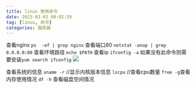 ```yaml
---
title: linux 常用命令
date: 2023-03-03 08:02:59
tag: [linux, 命令]
categories: 服务器
---
```

查看nginx `ps  -ef | grep nginx`
查看端口80 `netstat -anop | grep 0.0.0.0:80`
查看环境路径 `echo $PATH`
查看ip `ifconfig -a` 如果没有此命令则需要安装`yum search ifconfig`
![](https://cdn.webfan.cn/logoko_%E5%89%AF%E6%9C%AC.png)

查看系统的信息
`uname -r` //显示内核版本信息
`lscpu` //查看cpu数量
`free -g`查看内存使用情况
`df -h` 查看磁盘空间情况